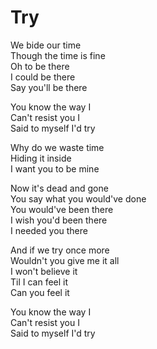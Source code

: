 # Try  

We bide our time  
Though the time is fine  
Oh to be there  
I could be there  
Say you'll be there  

You know the way I  
Can't resist you I  
Said to myself I'd try  

Why do we waste time  
Hiding it inside  
I want you to be mine  

Now it's dead and gone  
You say what you would've done  
You would've been there  
I wish you'd been there  
I needed you there  

And if we try once more  
Wouldn't you give me it all  
I won't believe it  
Til I can feel it  
Can you feel it  

You know the way I  
Can't resist you I  
Said to myself I'd try  
